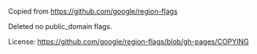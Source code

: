 Copied from https://github.com/google/region-flags

Deleted no public_domain flags.

License: https://github.com/google/region-flags/blob/gh-pages/COPYING